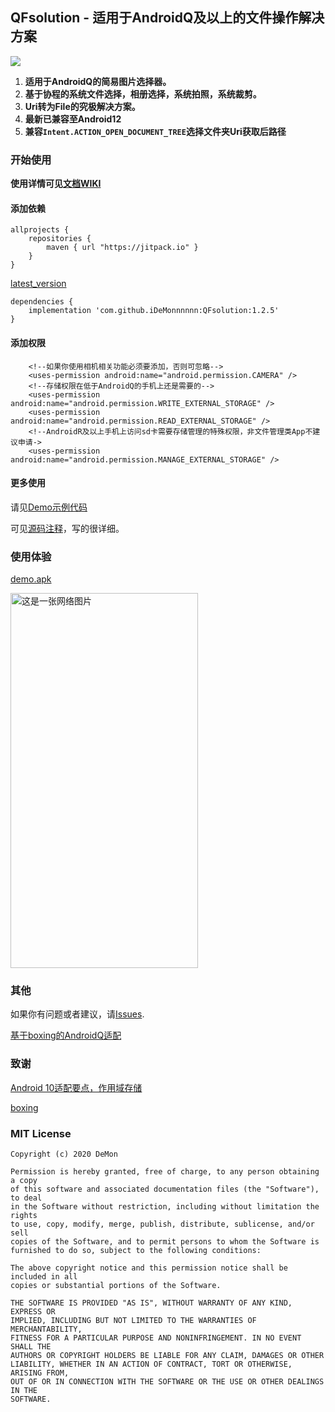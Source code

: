 ## QFsolution - 适用于AndroidQ及以上的文件操作解决方案

[![](https://jitpack.io/v/iDeMonnnnnn/QFsolution.svg)](https://jitpack.io/#iDeMonnnnnn/QFsolution)

1. **适用于AndroidQ的简易图片选择器。**
2. **基于协程的系统文件选择，相册选择，系统拍照，系统裁剪。**
3. **Uri转为File的究极解决方案。**
4. **最新已兼容至Android12**
5. **兼容```Intent.ACTION_OPEN_DOCUMENT_TREE```选择文件夹Uri获取后路径**

### 开始使用
**使用详情可见[文档WIKI](https://github.com/iDeMonnnnnn/QFsolution/wiki)**

#### 添加依赖
```
allprojects {
    repositories {
        maven { url "https://jitpack.io" }
    }
}
```

[latest_version](https://github.com/iDeMonnnnnn/QFsolution/releases)
```
dependencies {
	implementation 'com.github.iDeMonnnnnn:QFsolution:1.2.5'
}
```

#### 添加权限
```
    <!--如果你使用相机相关功能必须要添加，否则可忽略-->
    <uses-permission android:name="android.permission.CAMERA" />
    <!--存储权限在低于AndroidQ的手机上还是需要的-->
    <uses-permission android:name="android.permission.WRITE_EXTERNAL_STORAGE" />
    <uses-permission android:name="android.permission.READ_EXTERNAL_STORAGE" />
    <!--AndroidR及以上手机上访问sd卡需要存储管理的特殊权限，非文件管理类App不建议申请->
    <uses-permission android:name="android.permission.MANAGE_EXTERNAL_STORAGE" />
```


#### 更多使用

请见[Demo示例代码](https://github.com/iDeMonnnnnn/QFsolution/blob/master/app/src/main/java/com/demon/qf_app/MainActivity.kt)

可见[源码注释](https://github.com/iDeMonnnnnn/QFsolution/blob/master/solution/src/main/java/com/demon/qfsolution/utils/QFileExt.kt)，写的很详细。

### 使用体验

[demo.apk](https://github.com/iDeMonnnnnn/QFsolution/raw/master/QFsolution.apk)

<img src="https://github.com/iDeMonnnnnn/QFsolution/raw/master/demo.gif" alt="这是一张网络图片" height="600" width="300">


### 其他

如果你有问题或者建议，请[Issues](https://github.com/iDeMonnnnnn/QFsolution/issues).

[基于boxing的AndroidQ适配](https://github.com/iDeMonnnnnn/Qboxing)

### 致谢
[Android 10适配要点，作用域存储](https://blog.csdn.net/guolin_blog/article/details/105419420)

[boxing](https://github.com/bilibili/boxing)

### MIT License
```
Copyright (c) 2020 DeMon

Permission is hereby granted, free of charge, to any person obtaining a copy
of this software and associated documentation files (the "Software"), to deal
in the Software without restriction, including without limitation the rights
to use, copy, modify, merge, publish, distribute, sublicense, and/or sell
copies of the Software, and to permit persons to whom the Software is
furnished to do so, subject to the following conditions:

The above copyright notice and this permission notice shall be included in all
copies or substantial portions of the Software.

THE SOFTWARE IS PROVIDED "AS IS", WITHOUT WARRANTY OF ANY KIND, EXPRESS OR
IMPLIED, INCLUDING BUT NOT LIMITED TO THE WARRANTIES OF MERCHANTABILITY,
FITNESS FOR A PARTICULAR PURPOSE AND NONINFRINGEMENT. IN NO EVENT SHALL THE
AUTHORS OR COPYRIGHT HOLDERS BE LIABLE FOR ANY CLAIM, DAMAGES OR OTHER
LIABILITY, WHETHER IN AN ACTION OF CONTRACT, TORT OR OTHERWISE, ARISING FROM,
OUT OF OR IN CONNECTION WITH THE SOFTWARE OR THE USE OR OTHER DEALINGS IN THE
SOFTWARE.
```



